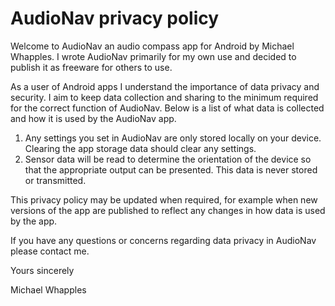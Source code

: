 # AudioNav privacy policy

Welcome to AudioNav an audio compass app for Android by Michael Whapples. I wrote AudioNav primarily for my own use and decided to publish it as freeware for others to use.

As a user of Android apps I understand the importance of data privacy and security. I aim to keep data collection and sharing to the minimum required for the correct function of AudioNav. Below is a list of what data is collected and how it is used by the AudioNav app.

1. Any settings you set in AudioNav are only stored locally on your device. Clearing the app storage data should clear any settings.
2. Sensor data will be read to determine the orientation of the device so that the appropriate output can be presented. This data is never stored or transmitted.

This privacy policy may be updated when required, for example when new versions of the app are published to reflect any changes in how data is used by the app.

If you have any questions or concerns regarding data privacy in AudioNav please contact me.

Yours sincerely

Michael Whapples
